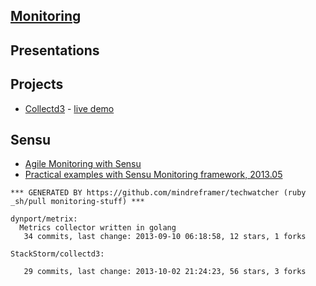 ## [Monitoring]()

## Presentations






## Projects

  - [Collectd3](https://github.com/StackStorm/collectd3) - [live demo](http://184.72.154.239:9000/#/dashboard)



## Sensu
  - [Agile Monitoring with Sensu](https://prague2013.drupal.org/session/agile-monitoring-sensu)
  - [Practical examples with Sensu Monitoring framework, 2013.05](https://speakerdeck.com/joemiller/practical-examples-with-sensu-monitoring-framework)

<!-- PROJECTS_LIST_START -->
    *** GENERATED BY https://github.com/mindreframer/techwatcher (ruby _sh/pull monitoring-stuff) ***

    dynport/metrix:
      Metrics collector written in golang
       34 commits, last change: 2013-09-10 06:18:58, 12 stars, 1 forks

    StackStorm/collectd3:

       29 commits, last change: 2013-10-02 21:24:23, 56 stars, 3 forks
<!-- PROJECTS_LIST_END -->
